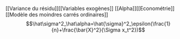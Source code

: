 [[Variance du résidu]][[Variables exogènes]] [[Alpha]][[Econométrie]][[Modèle des moindres carrés ordinaires]]
$$\hat\sigma^2_\hat\alpha=\hat{\sigma}^2_\epsilon(\frac{1}{n}+\frac{\bar{X}^2}{\Sigma x_t^2})$$

